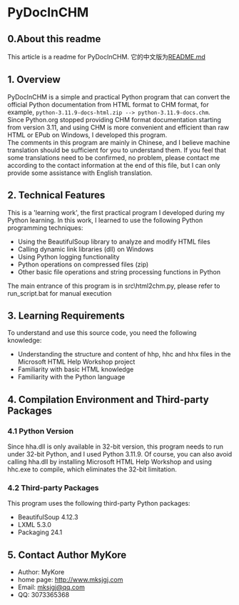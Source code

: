 # PyDocInCHM

## 0.About this readme
This article is a readme for PyDocInCHM. 它的中文版为[README.md](README.md)

## 1. Overview

PyDocInCHM is a simple and practical Python program that can convert the official Python documentation from HTML format to CHM format, for example, `python-3.11.9-docs-html.zip --> python-3.11.9-docs.chm`.   
Since Python.org stopped providing CHM format documentation starting from version 3.11, and using CHM is more convenient and efficient than raw HTML or EPub on Windows, I developed this program.  
The comments in this program are mainly in Chinese, and I believe machine translation should be sufficient for you to understand them. If you feel that some translations need to be confirmed, no problem, please contact me according to the contact information at the end of this file, but I can only provide some assistance with English translation.

## 2. Technical Features

This is a 'learning work', the first practical program I developed during my Python learning. In this work, I learned to use the following Python programming techniques:  
- Using the BeautifulSoup library to analyze and modify HTML files
- Calling dynamic link libraries (dll) on Windows
- Using Python logging functionality
- Python operations on compressed files (zip)
- Other basic file operations and string processing functions in Python  

The main entrance of this program is in src\html2chm.py, please refer to run_script.bat for manual execution

## 3. Learning Requirements

To understand and use this source code, you need the following knowledge:
- Understanding the structure and content of hhp, hhc and hhx files in the Microsoft HTML Help Workshop project
- Familiarity with basic HTML knowledge
- Familiarity with the Python language

## 4. Compilation Environment and Third-party Packages

### 4.1 Python Version

Since hha.dll is only available in 32-bit version, this program needs to run under 32-bit Python, and I used Python 3.11.9. Of course, you can also avoid calling hha.dll by installing Microsoft HTML Help Workshop and using hhc.exe to compile, which eliminates the 32-bit limitation.

### 4.2 Third-party Packages

This program uses the following third-party Python packages:

- BeautifulSoup 4.12.3
- LXML 5.3.0
- Packaging 24.1

## 5. Contact Author MyKore
- Author: MyKore 
- home page: http://www.mksjgj.com
- Email: mksjgj@qq.com
- QQ: 3073365368
